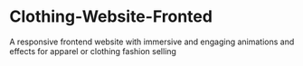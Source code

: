 # Clothing-Website-Fronted
A responsive frontend website with immersive and engaging animations and effects for apparel or clothing fashion selling
